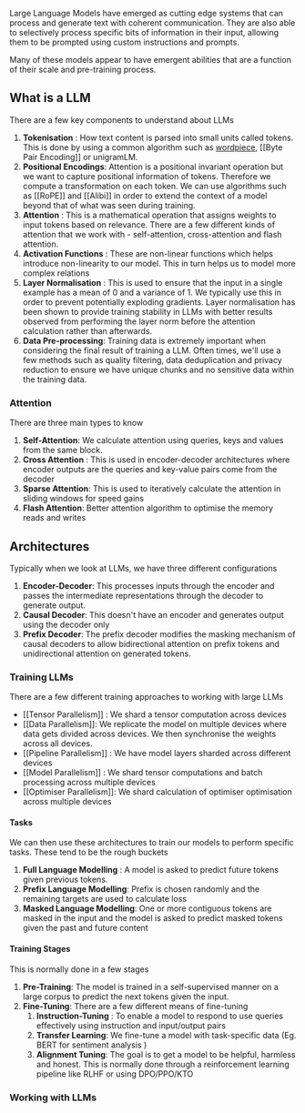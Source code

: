 Large Language Models have emerged as cutting edge systems that can process and generate text with coherent communication. They are also able to selectively process specific bits of information in their input, allowing them to be prompted using custom instructions and prompts.

Many of these models appear to have emergent abilities that are a function of their scale and pre-training process.

## What is a LLM

There are a few key components to understand about LLMs

1. **Tokenisation** : How text content is parsed into small units called tokens. This is done by using a common algorithm such as [wordpiece](Wordpiece), [[Byte Pair Encoding]] or unigramLM. 
2. **Positional Encodings**: Attention is a positional invariant operation but we want to capture positional information of tokens. Therefore we compute a transformation on each token. We can use algorithms such as [[RoPE]] and [[Alibi]] in order to extend the context of a model beyond that of what was seen during training. 
3. **Attention** : This is a mathematical operation that assigns weights to input tokens based on relevance. There are a few different kinds of attention that we work with - self-attention, cross-attention and flash attention.
4. **Activation Functions** : These are non-linear functions which helps introduce non-linearity to our model. This in turn helps us to model more complex relations
5. **Layer Normalisation** : This is used to ensure that the input in a single example has a mean of 0 and a variance of 1. We typically use this in order to prevent potentially exploding gradients. Layer normalisation has been shown to provide training stability in LLMs with better results observed from performing the layer norm before the attention calculation rather than afterwards.
6. **Data Pre-processing**: Training data is extremely important when considering the final result of training a LLM. Often times, we'll use a few methods such as quality filtering, data deduplication and privacy reduction to ensure we have unique chunks and no sensitive data within the training data.

### Attention

There are three main types to know

1. **Self-Attention**: We calculate attention using queries, keys and values from the same block.
2. **Cross Attention** : This is used in encoder-decoder architectures where encoder outputs are the queries and key-value pairs come from the decoder
3. **Sparse Attention**: This is used to iteratively calculate the attention in sliding windows for speed gains
4. **Flash Attention**: Better attention algorithm to optimise the memory reads and writes


## Architectures

Typically when we look at LLMs, we have three different configurations

1. **Encoder-Decoder**: This processes inputs through the encoder and passes the intermediate representations through the decoder to generate output. 
2. **Causal Decoder**: This doesn't have an encoder and generates output using the decoder only
3. **Prefix Decoder**: The prefix decoder modifies the masking mechanism of causal decoders to allow bidirectional attention on prefix tokens and unidirectional attention on generated tokens.

### Training LLMs

There are a few different training approaches to working with large LLMs

- [[Tensor Parallelism]] : We shard a tensor computation across devices
- [[Data Parallelism]]: We replicate the model on multiple devices where data gets divided across devices. We then synchronise the weights across all devices.
- [[Pipeline Parallelism]] : We have model layers sharded across different devices
- [[Model Parallelism]] : We shard tensor computations and batch processing across multiple devices
- [[Optimiser Parallelism]]: We shard calculation of optimiser optimisation across multiple devices

#### Tasks

We can then use these architectures to train our models to perform specific tasks. These tend to be the rough buckets

1. **Full Language Modelling** : A model is asked to predict future tokens given previous tokens.
2. **Prefix Language Modelling**: Prefix is chosen randomly and the remaining targets are used to calculate loss
3. **Masked Language Modelling**: One or more contiguous tokens are masked in the input and the model is asked to predict masked tokens given the past and future content

#### Training Stages

This is normally done in a few stages 
1. **Pre-Training**: The model is trained in a self-supervised manner on a large corpus to predict the next tokens given the input.
2. **Fine-Tuning**: There are a few different means of fine-tuning
	1. **Instruction-Tuning** : To enable a model to respond to use queries effectively using instruction and input/output pairs
	2. **Transfer Learning**: We fine-tune a model with task-specific data (Eg. BERT for sentiment analysis )
	3. **Alignment Tuning**: The goal is to get a model to be helpful, harmless and honest. This is normally done through a reinforcement learning pipeline like RLHF or using DPO/PPO/KTO

### Working with LLMs

